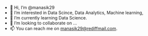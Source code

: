 - 👋 Hi, I’m @manasik29
- 👀 I’m interested in Data Scince, Data Analytics, Machine learning, 
- 🌱 I’m currently learning Data Science.
- 💞️ I’m looking to collaborate on ...
- 📫 You can reach me on manasik29@rediffmail.com.

<!---
manasik29/manasik29 is a ✨ special ✨ repository because its `README.md` (this file) appears on your GitHub profile.
You can click the Preview link to take a look at your changes.
--->
